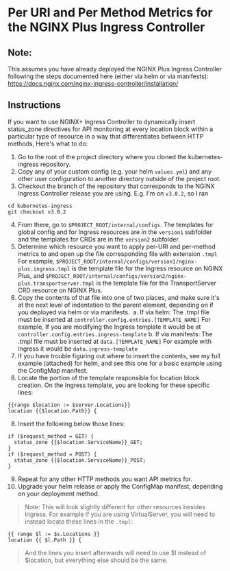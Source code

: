 # Per URI and Per Method Metrics for the NGINX Plus Ingress Controller

## Note:
This assumes you have already deployed the NGINX Plus Ingress Controller following the steps documented here (either via helm or via manifests): https://docs.nginx.com/nginx-ingress-controller/installation/

## Instructions

If you want to use NGINX+ Ingress Controller to dynamically insert status_zone directives for API monitoring at every location block within a particular type of resource in a way that differentiates between HTTP methods, Here's what to do: 

1. Go to the root of the project directory where you cloned the kubernetes-ingress repository. 
2. Copy any of your custom config (e.g. your helm `values.yml`) and any other user configuration to another directory outside of the project root. 
3. Checkout the branch of the repository that corresponds to the NGINX Ingress Controller release you are using. E.g. I'm on `v3.0.2`, so I ran 
```shell
cd kubernetes-ingress
git checkout v3.0.2
```
4. From there, go to `$PROJECT_ROOT/internal/configs`. The templates for global config and for Ingress resources are in the `version1` subfolder and the templates for CRDs are in the `version2` subfolder.
5. Determine which resource you want to apply per-URI and per-method metrics to and open up the file corresponding file with extension `.tmpl` For example, `$PROJECT_ROOT/internal/configs/version1/nginx-plus.ingress.tmpl` is the template file for the Ingress resource on NGINX Plus, and `$PROJECT_ROOT/internal/configs/version2/nginx-plus.transportserver.tmpl` is the template file for the TransportServer CRD resource on NGINX Plus.
6. Copy the contents of that file into one of two places, and make sure it's at the next level of indentation to the parent element, depending on if you deployed via helm or via manifests. 
  a. If via helm:
     The .tmpl file must be inserted at `controller.config.entries.[TEMPLATE_NAME]`
     For example, If you are modifying the Ingress template it would be at `controller.config.entries.ingress-template`
  b. If via manifests:
     The .tmpl file must be inserted at `data.[TEMPLATE_NAME]`
     For example with Ingress it would be `data.ingress-template`
6. If you have trouble figuring out where to insert the contents, see my full example (attached) for helm, and see this one for a basic example using the ConfigMap manifest.
7. Locate the portion of the template responsible for location block creation. On the Ingress template, you are looking for these specific lines:
```tmpl
{{range $location := $server.Locations}}
location {{$location.Path}} {
```
8. Insert the following below those lines:  
```tmpl 
if ($request_method = GET) {
  status_zone {{$location.ServiceName}}_GET;  
}
if ($request_method = POST) {
  status_zone {{$location.ServiceName}}_POST;  
}
```
9. Repeat for any other HTTP methods you want API metrics for.
10. Upgrade your helm release or apply the ConfigMap manifest, depending on your deployment method.
>Note: This will look slightly different for other resources besides Ingress. For example if you are using VirtualServer, you will need to instead locate these lines in the `.tmpl`:
```tmpl
{{ range $l := $s.Locations }}
location {{ $l.Path }} {
```
>And the lines you insert afterwards will need to use $l instead of $location, but everything else should be the same. 
